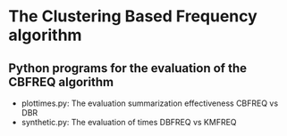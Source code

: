 # The Clustering Based Frequency algorithm
## Python programs for the evaluation of the CBFREQ algorithm

* plottimes.py: The evaluation summarization effectiveness CBFREQ vs DBR
* synthetic.py: The evaluation of times DBFREQ vs KMFREQ

